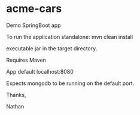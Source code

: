 # acme-cars
Demo SpringBoot app


To run the application standalone: mvn clean install

executable jar in the target directory.

Requires Maven

App default localhost:8080

Expects mongodb to be running on the default port.

Thanks,

Nathan